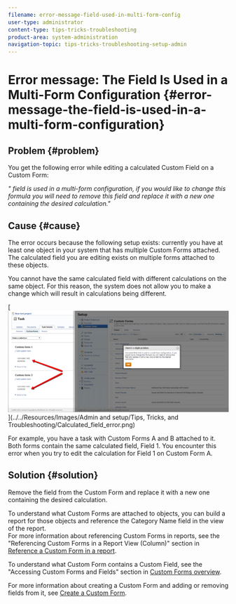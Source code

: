 ```yaml
---
filename: error-message-field-used-in-multi-form-config
user-type: administrator
content-type: tips-tricks-troubleshooting
product-area: system-administration
navigation-topic: tips-tricks-troubleshooting-setup-admin
---
```





# Error message: The Field Is Used in a Multi-Form Configuration {#error-message-the-field-is-used-in-a-multi-form-configuration}



## Problem {#problem}

You get the following error&nbsp;while editing a calculated Custom Field on a Custom Form:&nbsp;


*"<Name of custom field> field is used in a multi-form configuration, if you would like to change this formula you will need to remove this field and replace it with a new one containing the desired calculation."* 


## Cause {#cause}

The error occurs because the following setup exists: currently you have at least one object in your system that has multiple Custom Forms attached. The calculated field you are editing exists on multiple forms attached to these objects.


You cannot have the same calculated field with different calculations on the same object. For this reason, the system does not allow you to make a change which will result in calculations being different.


[ ![](assets/calculated-field-error.png)](../../Resources/Images/Admin and setup/Tips, Tricks, and Troubleshooting/Calculated_field_error.png) 


For example, you have a task&nbsp;with Custom Forms A and B attached to it. Both forms contain the same calculated field, Field 1. You encounter this error when you try to edit the calculation for Field 1 on Custom Form A.&nbsp;


## Solution {#solution}

Remove the field from the Custom Form and replace it with a new one containing the desired calculation.&nbsp;&nbsp;


To understand what Custom Forms are attached to objects, you can build a report for those objects and reference the Category Name field in the view of the report.  
For more information about referencing Custom Forms in reports, see the "Referencing Custom Forms in a Report View (Column)" section in [Reference a Custom Form in a report](reference-custom-form-report.md).


To understand what Custom Form contains a Custom Field, see the "Accessing Custom Forms and Fields" section in [Custom Forms overview](custom-forms-overview.md).


For more information about creating a Custom Form and adding or removing fields from it, see [Create a Custom Form](create-a-custom-form.md).
